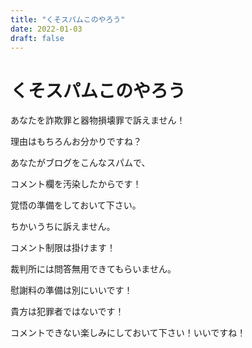 ```yaml
---
title: "くそスパムこのやろう"
date: 2022-01-03
draft: false
---
```

# くそスパムこのやろう



あなたを詐欺罪と器物損壊罪で訴えません！



理由はもちろんお分かりですね？



あなたがブログをこんなスパムで、



コメント欄を汚染したからです！



覚悟の準備をしておいて下さい。



ちかいうちに訴えません。



コメント制限は掛けます！



裁判所には問答無用できてもらいません。



慰謝料の準備は別にいいです！



貴方は犯罪者ではないです！



コメントできない楽しみにしておいて下さい！いいですね！
